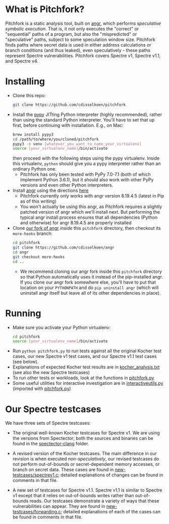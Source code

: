 # What is Pitchfork?

Pitchfork is a static analysis tool, built on
[angr](https://github.com/angr/angr), which performs _speculative symbolic
execution_.
That is, it not only executes the "correct" or "sequential" paths of a
program, but also the "mispredicted" or "speculative" paths, subject to some
speculation window size.
Pitchfork finds paths where secret data is used in either address
calculations or branch conditions (and thus leaked), even speculatively -
these paths represent Spectre vulnerabilities.
Pitchfork covers Spectre v1, Spectre v1.1, and Spectre v4.

# Installing

- Clone this repo:
    ```bash
    git clone https://github.com/cdisselkoen/pitchfork
    ```
- Install the [pypy](https://pypy.org) JITting Python interpreter (highly recommended),
    rather than using the standard Python interpreter.
    You'll have to set that up first, before continuing with installation.
    E.g., on Mac:
    ```bash
    brew install pypy3
    cd /path/to/where/you/cloned/pitchfork
    pypy3 -m venv [whatever_you_want_to_name_your_virtualenv]
    source [your_virtualenv_name]/bin/activate
    ```
    then proceed with the following steps using the pypy virtualenv. Inside this
    virtualenv, `python` should give you a pypy interpreter rather than an
    ordinary Python one.
    - Pitchfork has only been tested with PyPy 7.0-7.1 (both of which
    implement Python 3.6.1), but it should also work with other PyPy versions
    and even other Python interpreters.
- Install [angr](https://github.com/angr/angr) using the directions [here](https://docs.angr.io/introductory-errata/install)
    - Pitchfork currently only works with angr version 8.19.4.5 (latest in Pip as of this writing)
    - You won't actually be using this angr, as Pitchfork requires a slightly
    patched version of angr which we'll install next. But performing the typical
    angr install process ensures that all dependencies (Python and otherwise) for
    angr 8.19.4.5 are properly installed
- Clone [our fork of angr](https://github.com/cdisselkoen/angr) _inside_ this `pitchfork` directory, then checkout its `more-hooks` branch:
    ```bash
    cd pitchfork
    git clone https://github.com/cdisselkoen/angr
    cd angr
    git checkout more-hooks
    cd ..
    ```
    - We recommend cloning our angr fork inside this `pitchfork` directory so
    that Python automatically uses it instead of the pip-installed angr. If you
    clone our angr fork somewhere else, you'll have to put that location on your
    `PYTHONPATH` and do `pip uninstall angr` (which will uninstall angr itself
    but leave all of its other dependencies in place).

# Running

- Make sure you activate your Python virtualenv:
    ```bash
    cd pitchfork
    source [your_virtualenv_name]/bin/activate
    ```
- Run `python pitchfork.py` to run tests against all the original Kocher test
cases, our new Spectre v1 test cases, and our Spectre v1.1 test cases (see
below).
- Explanations of expected Kocher test results are in [kocher_analysis.txt](kocher_analysis.txt) (see also the new Spectre testcases)
- To run other tests or workloads, look at the functions in [pitchfork.py](pitchfork.py)
- Some useful utilities for interactive investigation are in [interactiveutils.py](interactiveutils.py) (imported with [pitchfork.py](pitchfork.py))

# Our Spectre testcases

We have three sets of Spectre testcases:

- The original well-known Kocher testcases for Spectre v1.
We are using the versions from Spectector; both the sources and binaries
can be found in the [spectector-clang](spectector-clang) folder.

- A revised version of the Kocher testcases.
The main difference in our revision is when executed _non-speculatively_,
our revised testcases do not perform out-of-bounds or secret-dependent memory
accesses, or branch on secret data.
These cases are found in [new-testcases/spectrev1.c](new-testcases/spectrev1.c);
detailed explanations of changes can be found in comments in that file.

- A new set of testcases for Spectre v1.1.
Spectre v1.1 is similar to Spectre v1 except that it relies on out-of-bounds
writes rather than out-of-bounds reads.
Our testcases demonstrate a variety of ways that these vulnerabilities can appear.
They are found in [new-testcases/forwarding.c](new-testcases/forwarding.c);
detailed explanations of each of the cases can be found in comments in that file.
